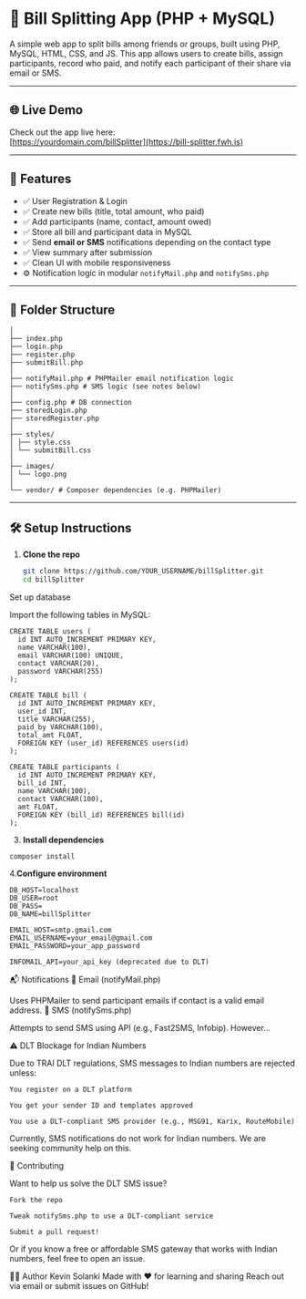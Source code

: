 # 💸 Bill Splitting App (PHP + MySQL)

A simple web app to split bills among friends or groups, built using PHP, MySQL, HTML, CSS, and JS. This app allows users to create bills, assign participants, record who paid, and notify each participant of their share via email or SMS.

---

## 🌐 Live Demo

Check out the app live here:  
[https://yourdomain.com/billSplitter](https://bill-splitter.fwh.is)

---

## 🚀 Features

- ✅ User Registration & Login
- ✅ Create new bills (title, total amount, who paid)
- ✅ Add participants (name, contact, amount owed)
- ✅ Store all bill and participant data in MySQL
- ✅ Send **email or SMS** notifications depending on the contact type
- ✅ View summary after submission
- ✅ Clean UI with mobile responsiveness
- ⚙️ Notification logic in modular `notifyMail.php` and `notifySms.php`

---

## 📁 Folder Structure
```/billSplitter
│
├── index.php
├── login.php
├── register.php
├── submitBill.php
│
├── notifyMail.php # PHPMailer email notification logic
├── notifySms.php # SMS logic (see notes below)
│
├── config.php # DB connection
├── storedLogin.php
├── storedRegister.php
│
├── styles/
│ ├── style.css
│ └── submitBill.css
│
├── images/
│ └── logo.png
│
└── vendor/ # Composer dependencies (e.g. PHPMailer)
```
---

## 🛠️ Setup Instructions

1. **Clone the repo**
   ```bash
   git clone https://github.com/YOUR_USERNAME/billSplitter.git
   cd billSplitter


Set up database

Import the following tables in MySQL:
```   
CREATE TABLE users (
  id INT AUTO_INCREMENT PRIMARY KEY,
  name VARCHAR(100),
  email VARCHAR(100) UNIQUE,
  contact VARCHAR(20),
  password VARCHAR(255)
);

CREATE TABLE bill (
  id INT AUTO_INCREMENT PRIMARY KEY,
  user_id INT,
  title VARCHAR(255),
  paid_by VARCHAR(100),
  total_amt FLOAT,
  FOREIGN KEY (user_id) REFERENCES users(id)
);

CREATE TABLE participants (
  id INT AUTO_INCREMENT PRIMARY KEY,
  bill_id INT,
  name VARCHAR(100),
  contact VARCHAR(100),
  amt FLOAT,
  FOREIGN KEY (bill_id) REFERENCES bill(id)
);
```

3. **Install dependencies**
```
composer install
```

4.**Configure environment**
```
DB_HOST=localhost
DB_USER=root
DB_PASS=
DB_NAME=billSplitter

EMAIL_HOST=smtp.gmail.com
EMAIL_USERNAME=your_email@gmail.com
EMAIL_PASSWORD=your_app_password

INFOMAIL_API=your_api_key (deprecated due to DLT)
```

📬 Notifications
📧 Email (notifyMail.php)

Uses PHPMailer to send participant emails if contact is a valid email address.
📱 SMS (notifySms.php)

Attempts to send SMS using API (e.g., Fast2SMS, Infobip). However...

⚠️ DLT Blockage for Indian Numbers

Due to TRAI DLT regulations, SMS messages to Indian numbers are rejected unless:

    You register on a DLT platform

    You get your sender ID and templates approved

    You use a DLT-compliant SMS provider (e.g., MSG91, Karix, RouteMobile)

Currently, SMS notifications do not work for Indian numbers.
We are seeking community help on this.

🤝 Contributing

Want to help us solve the DLT SMS issue?

    Fork the repo

    Tweak notifySms.php to use a DLT-compliant service

    Submit a pull request!

Or if you know a free or affordable SMS gateway that works with Indian numbers, feel free to open an issue.


🧑‍💻 Author
Kevin Solanki
Made with ❤️ for learning and sharing
Reach out via email or submit issues on GitHub!
